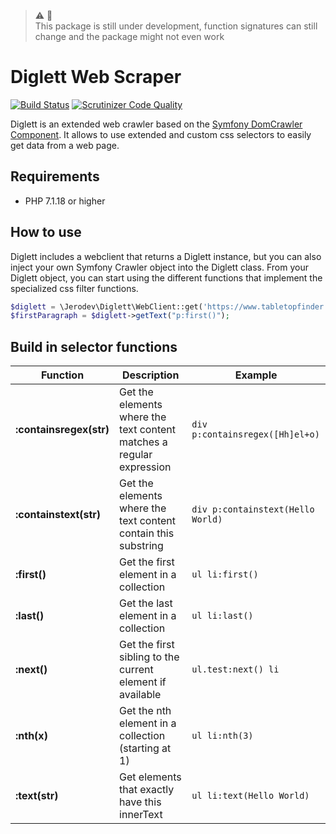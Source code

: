 > :warning: :hammer: <br />
> This package is still under development, function signatures can still change and the package might not even work

# Diglett Web Scraper
[![Build Status](https://travis-ci.org/jerodev/diglett.svg?branch=master)](https://travis-ci.org/jerodev/diglett) [![Scrutinizer Code Quality](https://scrutinizer-ci.com/g/jerodev/diglett/badges/quality-score.png?b=master)](https://scrutinizer-ci.com/g/jerodev/diglett/?branch=master)

Diglett is an extended web crawler based on the [Symfony DomCrawler Component](https://symfony.com/doc/current/components/dom_crawler.html). It allows to use extended and custom css selectors to easily get data from a web page.

## Requirements
- PHP 7.1.18 or higher

## How to use
Diglett includes a webclient that returns a Diglett instance, but you can also inject your own Symfony Crawler object into the Diglett class. From your Diglett object, you can start using the different functions that implement the specialized css filter functions.

```php
$diglett = \Jerodev\Diglett\WebClient::get('https://www.tabletopfinder.eu/');
$firstParagraph = $diglett->getText("p:first()");
```

## Build in selector functions
| Function  | Description | Example |
| --------- | ----------- | ------- |
| **:containsregex(str)** | Get the elements where the text content matches a regular expression | `div p:containsregex([Hh]el+o)` |
| **:containstext(str)** | Get the elements where the text content contain this substring | `div p:containstext(Hello World)` |
| **:first()** | Get the first element in a collection | `ul li:first()` |
| **:last()** | Get the last element in a collection | `ul li:last()` |
| **:next()** | Get the first sibling to the current element if available | `ul.test:next() li` |
| **:nth(x)** | Get the nth element in a collection (starting at 1) | `ul li:nth(3)` |
| **:text(str)** | Get elements that exactly have this innerText | `ul li:text(Hello World)` |
